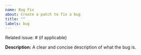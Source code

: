 ```yaml
---
name: Bug Fix
about: Create a patch to fix a bug
title: ""
labels: bug
---
```


Related issue: # (if applicable)

**Description:**
A clear and concise description of what the bug is.
